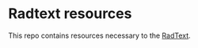 # Radtext resources

This repo contains resources necessary to the [RadText](https://github.com/bionlplab/radtex).
